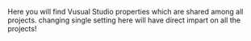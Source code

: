 Here you will find Vusual Studio properties which are shared among all projects.
changing single setting here will have direct impart on all the projects!